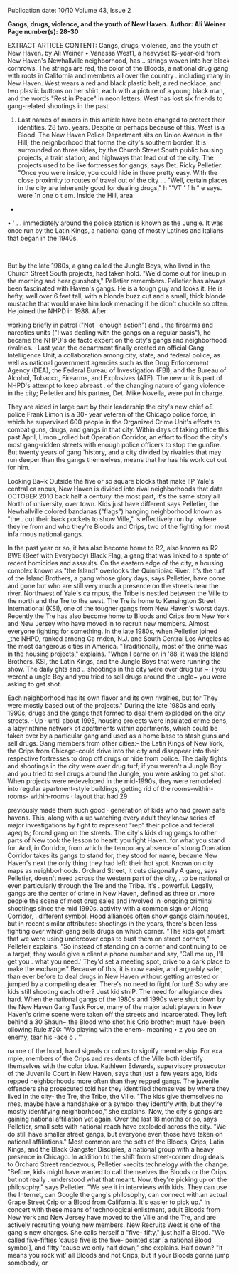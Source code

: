 Publication date: 10/10
Volume 43, Issue 2

**Gangs, drugs, violence, and the youth of New Haven.**
**Author: Ali Weiner**
**Page number(s): 28-30**

EXTRACT ARTICLE CONTENT:
Gangs, drugs, violence, and 
the youth of New Haven. 
by Ali Weiner 
• 
Vanessa 
West1, 
a 
heavyset 
IS-year-old from New Haven's 
Newhallville neighborhood, has 
.. strings woven into her black 
cornrows. The strings are red, the 
color of the Bloods, a national drug 
gang with roots in California and 
members all over the country . 
including many in New Haven. 
West wears a red and black plastic 
belt, a red necklace, and two plastic 
buttons on her shirt, each with a 
picture of a young black man, and 
the words "Rest in Peace" in neon 
letters. West has lost six friends to 
gang-related shootings in the past 
1. Last names of minors in this 
article have been changed to protect 
their identities. 
28 
two. years. Despite 
or perhaps 
because of this, West is a Blood. 
The 
New 
Haven 
Police 
Department sits on Union Avenue 
in the Hill, the neighborhood that 
forms the city's southern border. 
It is surrounded on three sides, by 
the Church Street South public 
housing projects, a train station, 
and highways that lead out of the 
city. The projects used to be like 
fortresses for gangs, says Det. Ricky 
Pelletier. "Once you were inside, 
you could hide in there pretty 
easy. With the close proximity to 
routes of travel out of the city ... 
"Well, certain places in the city are 
inherently good for dealing drugs," 
h 
"'VT ' 
f h 
" 
e says. 
were 1n one o t em. 
Inside 
the 
Hill, 
area 
-
• ' . 
. 
immediately around the police 
station is known as the Jungle. It 
was once run by the Latin Kings, a 
national gang of mostly Latinos and 
Italians that began in the 1940s. 


<br>

But by the late 1980s, a gang called 
the Jungle Boys, who lived in the 
Church Street South projects, had 
taken hold. "We'd come out for 
lineup in the morning and hear 
gunshots," Pelletier remembers. 
Pelletier 
has 
always 
been 
fascinated 
with 
Haven's 
gangs. He is a tough guy and looks 
it. He is hefty, well over 6 feet 
tall, with a blonde buzz cut and a 
small, thick blonde mustache that 
would make him look menacing 
if he didn't chuckle so often. He 
joined the NHPD in 1988. After



working briefly in patrol ("Not 
' 
enough action") and . the firearms 
and narcotics units ("I was dealing 
with the gangs on a regular basis"), 
he became the NHPD's de facto 
expert on the city's gangs and 
neighborhood rivalries. · 
Last year, the department finally 
created an official Gang Intelligence 
Unit, a collaboration among city, 
state, and federal police, as well as 
national government agencies such 
as the Drug Enforcement Agency 
(DEA), the Federal Bureau of 
Investigation (FBI), and the Bureau 
of Alcohol, Tobacco, Firearms, and 
Explosives (ATF). The new unit is 
part of NHPD's attempt to keep 
abreast . of the changing nature of 
gang violence in the city; Pelletier 
and his partner, Det. Mike Novella, 
were put in charge. 



They are aided in large part by 
their leadership 
the city's new 
chief o£ police Frank Limon is a 30-
year veteran of the Chicago police 
force, in which he supervised 600 
people in the Organized Crime 
Unit's efforts to combat guns, 
drugs, and gangs in that city. 
Within days of taking office 
this past April, Limon _rolled but 
Operation Corridor, an effort to 
flood the city's most gang-ridden 
streets with enough police officers 
to stop the gunfire. But twenty 
years of gang 'history, and a city 
divided by rivalries that may run 
deeper than the gangs themselves, 
means that he has his work cut out 
for him. 



Looking Ba~k 
Outside the five or so square 
blocks that make l!P Yale's central 
ca rnpus, New Haven is divided 
into rival neighborhoods that date 
OCTOBER 2010 
back half a century. 
the most part, it's the same story all 
North 
of 
university, 
over town. Kids just have different 
says Pelletier, the Newhallville 
colored bandanas ("flags") hanging 
neighborhood 
known 
as 
"the . out their back pockets to show 
Ville," 
is 
effectively 
run 
by . where they're from and who they're 
Bloods and Crips, two of the 
fighting for. 
most infa rnous national gangs. 



In the past year or so, it has also 
become home to R2, also known 
as R2 BWE (Beef with Everybody) 
Black Flag, a gang that was linked 
to a spate of recent homicides 
and assaults. On the eastern edge 
of the city, a housing complex 
known as "the Island" overlooks 
the Quinnipiac River. It's the turf 
of the Island Brothers, a gang 
whose glory days, says Pelletier, 
have come and gone but who are 
still very much a presence on the 
streets near the river. Northwest of 
Yale's ca rnpus, the Tribe is nestled 
between the Ville to the north and 
the Tre to the west. The Tre is home 
to Kensington Street International 
(KSI), one of the tougher gangs 
from New Haven's worst days. 
Recently the Tre has also become 
home to Bloods and Crips from 
New York and New Jersey who 
have moved in to recruit new 
members. 
Almost everyone 
fighting 
for something. In the late 1980s, 
when Pelletier joined _the NHPD, 
ranked 
arnong 
Ca rnden, N.J. and South Central 
Los Angeles as the most dangerous 
cities in America. "Traditionally, 
most of the crime was in the 
housing 
projects," 
explains. "When I carne on in '88, 
it was the Island Brothers, KSI, 
the Latin Kings, and the Jungle 
Boys that were running the show. 
The daily ghts and .. 
shootings in the city 
were over drug tur ~· i 
you werent a ungle 
Boy and you tried to 
sell drugs around the 
ungle~ you were asking 
to get shot. 



Each neighborhood has its own 
flavor and its own rivalries, but for 
They were mostly based out of the 
projects." During the late 1980s 
and early 1990s, drugs and the 
gangs that formed to deal them 
exploded on the city streets. · 
Up · until about 
1995, 
housing projects were insulated 
crime dens, a labyrinthine network 
of apattments within apartments, 
which could be taken over by a 
particular gang and used as a home 
base to stash guns and sell drugs. 
Gang members from other cities:-
the Latin Kings of New York, the 
Crips from Chicago-could drive 
into the city and disappear into 
their respective fortresses to drop 
off drugs or hide from police. The 
daily fights and shootings in the 
city were over drug turf; if you 
weren't a Jungle Boy and you tried 
to sell drugs around the Jungle, 
you were asking to get shot. 
When 
projects 
were 
redeveloped in the mid-1990s, 
they were remodeled into regular 
apartment-style buildings, getting 
rid of the rooms-within-rooms-
within-rooms · layout that had 
29 



previously made them such good · generation of kids who had grown 
safe havens. This, along with a 
up watching every adult they knew 
series of major investigations by fight to represent 
"rep" 
their 
police and federal ageq.ts; forced 
gang on the streets. The city's kids 
drug gangs to other parts of New took the lesson to heart: you fight 
Haven. 
for what you stand for. And, in 
Corridor, 
from 
which 
the temporary absence of strong 
Operation 
Corridor 
takes 
its 
gangs to stand for, they stood for 
name, became New Haven's next the only thing they had left: their 
hot spot. Known on city maps as 
neighborhoods. 
Orchard Street, it cuts diagonally 
A gang, says Pelletier, doesn't need 
across the western part of the city, . to be national or even particularly 
through the Tre and the Tribe. It's . powerful. 
Legally, 
gangs 
are 
the center of crime in New Haven, 
defined as three or .more people 
the scene of most drug sales and 
involved in ·ongoing criminal 
shootings since the mid 1990s. 
activity with a common sign or 
Along 
Corridor, . different 
symbol. Hood alliances often show 
gangs claim houses, but in recent 
similar attributes: shootings in the 
years, there's been less fighting over 
which gang sells drugs on which 
corner. "The kids got smart that we 
were using undercover cops to bust 
them on street corners," Pelleteir 
explains. "So instead of standing 
on a corner and continuing to be 
a target, they would give a client 
a phone number and say, 'Call me 
up, I'll get you . what you need.' 
They'd set a meeting spot, drive to 
a dark place to make the exchange." 
Because of this, it is now easier, and 
arguably safer, than ever before to 
deal drugs in New Haven without 
getting arrested or jumped by a 
competing dealer. There's no need 
to fight for tur£ 
So why are kids still shooting 
each other? 
Just kid stniP. 
The need for allegiance dies 
hard. When the national gangs of 
the 1980s and 1990s were shut 
down by the New Haven Gang 
Task Force, many of the major 
adult players in New Haven's crime 
scene were taken off the streets and 
incarcerated. They left behind a 
30 
Shaun~ the Blood who 
shot his Crip brother; 
must have· been ollowing 
Rule #20: 'Wo playing 
with the enem~ meaning 
• z you see an enemy, tear 
his -ace o . '' 



na rne of the hood, hand signals or 
colors to signify membership. For 
exa rnple, members of the Crips 
and residents of the Ville both 
identify themselves with the color 
blue. 
Kathleen 
Edwards, 
supervisory 
prosecutor of the 
Juvenile Court in New Haven, 
says that just a few years ago, 
kids repped neighborhoods more 
often than they repped gangs. The 
juvenile offenders she prosecuted 
told her they identified themselves 
by where they lived in the city-
the Tre, the Tribe, the Ville. "The 
kids give themselves na rnes, maybe 
have a handshake or a symbol 
they identify with, but they're 
mostly 
identifying 
neighborhood," she explains. 
Now, the city's gangs are gaining 
national affiliation yet again. Over 
the last 18 months or so, says 
Pelletier, small sets with national 
reach have exploded across the 
city. "We do still have smaller 
street gangs, but everyone 
even 
those 
have taken on national 
affiliations." Most common are 
the sets of the Bloods, Crips, Latin 
Kings, and the Black Gangster 
Disciples, a national group with a 
heavy presence in Chicago. 
In addition to the shift from 
street-corner 
drug 
deals 
to 
Orchard 
Street 
rendezvous, 
Pelletier ~redits technelogy with 
the change. "Before, kids might 
have wanted to call themselves the 
Bloods or the Crips but not really . 
understood 
what 
that 
meant. 
Now, they're picking up on the 
philosophy," says Pelletier. "We 
see it in interviews with kids. They 
can use the Internet, can Google 
the gang's philosophy, can connect 
with.an actual Grape Street Crip or 
a Blood from California. It's easier 
to pick up." 
In concert with these means of 
technological enlistment, 
adult 
Bloods from New York and New 
Jersey have moved to the Ville and 
the Tre, and are actively recruiting 
young new members. 
New Recruits 
West is one of the gang's new 
charges. She calls herself a "five-
fifty," just half a Blood. "We called 
five-fifties 'cause five is the five-
pointed star [a national Blood 
symbol], and fifty 'cause we only 
half down," she explains. Half 
down? "It means you rock wit' all 
Bloods and not Crips, but if your 
Bloods gonna jump somebody, or